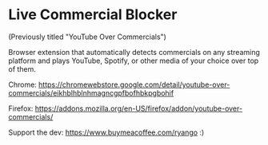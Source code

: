 # Live Commercial Blocker

(Previously titled "YouTube Over Commercials")

Browser extension that automatically detects commercials on any streaming platform and plays YouTube, Spotify, or other media of your choice over top of them.

Chrome: https://chromewebstore.google.com/detail/youtube-over-commercials/eikhblhblnhmagncgpfbofhbkpgbohif

Firefox: https://addons.mozilla.org/en-US/firefox/addon/youtube-over-commercials/

Support the dev: https://www.buymeacoffee.com/ryango :)